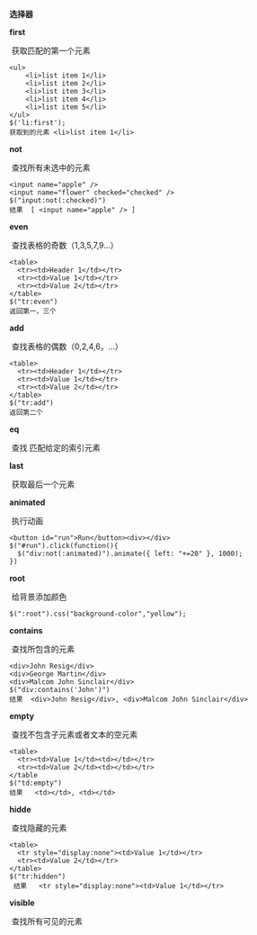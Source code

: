 **选择器**

**first**

​	获取匹配的第一个元素

```
<ul>
    <li>list item 1</li>
    <li>list item 2</li>
    <li>list item 3</li>
    <li>list item 4</li>
    <li>list item 5</li>
</ul>
$('li:first');
获取到的元素 <li>list item 1</li> 
```

**not**

​	查找所有未选中的元素

```
<input name="apple" />
<input name="flower" checked="checked" />
$("input:not(:checked)")
结果  [ <input name="apple" /> ]
```

**even**

​	查找表格的奇数（1,3,5,7,9...）

```
<table>
  <tr><td>Header 1</td></tr>
  <tr><td>Value 1</td></tr>
  <tr><td>Value 2</td></tr>
</table>
$("tr:even")
返回第一，三个
```

**add**

​	查找表格的偶数（0,2,4,6，...）

```
<table>
  <tr><td>Header 1</td></tr>
  <tr><td>Value 1</td></tr>
  <tr><td>Value 2</td></tr>
</table>
$("tr:add")
返回第二个
```

**eq**

​	查找   匹配给定的索引元素

**last**

​	获取最后一个元素

**animated**

​	执行动画

```
<button id="run">Run</button><div></div>
$("#run").click(function(){
  $("div:not(:animated)").animate({ left: "+=20" }, 1000);
})
```

**root**

​	给背景添加颜色

```
$(":root").css("background-color","yellow");
```

**contains**

​	查找所包含的元素

```
<div>John Resig</div>
<div>George Martin</div>
<div>Malcom John Sinclair</div>
$("div:contains('John')")
结果  <div>John Resig</div>, <div>Malcom John Sinclair</div> 
```

**empty**

​	查找不包含子元素或者文本的空元素

```
<table>
  <tr><td>Value 1</td><td></td></tr>
  <tr><td>Value 2</td><td></td></tr>
</table
$("td:empty")
结果   <td></td>, <td></td> 
```

**hidde**

​	查找隐藏的元素

```
<table>
  <tr style="display:none"><td>Value 1</td></tr>
  <tr><td>Value 2</td></tr>
</table>
$("tr:hidden")
 结果   <tr style="display:none"><td>Value 1</td></tr>
```

**visible**

​	查找所有可见的元素